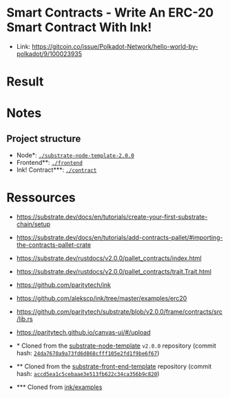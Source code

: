 # Smart Contracts - Write An ERC-20 Smart Contract With Ink!

- Link: https://gitcoin.co/issue/Polkadot-Network/hello-world-by-polkadot/9/100023935

# Result

# Notes

## Project structure

- Node\*: [`./substrate-node-template-2.0.0`](./substrate-node-template-2.0.0/)
- Frontend\*\*: [`./frontend`](./frontend/)
- Ink! Contract\*\*\*: [`./contract`](./contract/)

# Ressources

- https://substrate.dev/docs/en/tutorials/create-your-first-substrate-chain/setup
- https://substrate.dev/docs/en/tutorials/add-contracts-pallet/#importing-the-contracts-pallet-crate
- https://substrate.dev/rustdocs/v2.0.0/pallet_contracts/index.html
- https://substrate.dev/rustdocs/v2.0.0/pallet_contracts/trait.Trait.html
- https://github.com/paritytech/ink
- https://github.com/alekscp/ink/tree/master/examples/erc20
- https://github.com/paritytech/substrate/blob/v2.0.0/frame/contracts/src/lib.rs
- https://paritytech.github.io/canvas-ui/#/upload

- \* Cloned from the [substrate-node-template](https://github.com/substrate-developer-hub/substrate-node-template) `v2.0.0` repository (commit hash: [`24da7670a9a73fd6d868cfff105e2fd1f9be6f67`](https://github.com/substrate-developer-hub/substrate-node-template/commit/24da7670a9a73fd6d868cfff105e2fd1f9be6f67))
- \*\* Cloned from the [substrate-front-end-template](https://github.com/substrate-developer-hub/substrate-front-end-template) repository (commit hash: [`accd5ea1c5cebaae3e513fb622c34ca356b9c820`](https://github.com/substrate-developer-hub/substrate-front-end-template/commit/accd5ea1c5cebaae3e513fb622c34ca356b9c820))
- \*\*\* Cloned from [ink/examples](https://github.com/paritytech/ink/tree/master/examples)
